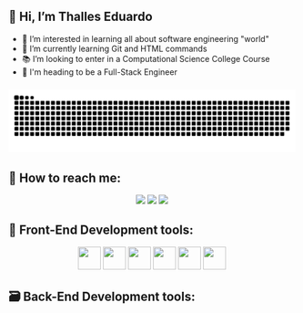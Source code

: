 ## 👋 Hi, I’m Thalles Eduardo

  - 👀 I’m interested in learning all about software engineering "world"
  - 🌱 I’m currently learning Git and HTML commands
  - 📚 I’m looking to enter in a Computational Science College Course
  - 🚀 I'm heading to be a Full-Stack Engineer

###
<div align="center">
  <picture>
    <source
      media="(prefers-color-scheme: dark)"
      srcset="https://raw.githubusercontent.com/platane/snk/output/github-contribution-grid-snake-dark.svg"
    />
    <source
      media="(prefers-color-scheme: light)"
      srcset="https://raw.githubusercontent.com/platane/snk/output/github-contribution-grid-snake.svg"
    />
    <img
      alt="github contribution grid snake animation"
      src="https://raw.githubusercontent.com/platane/snk/output/github-contribution-grid-snake.svg"
    />
  </picture>
</div>

 ## 🔎 How to reach me:

<div align="center">
          <a href="https://www.instagram.com/thallesed_/" target="_blank"><img loading="lazy" src="https://img.shields.io/badge/-Instagram-%23E4405F?style=for-the-badge&logo=instagram&logoColor=white" target="_blank"></a>                                                         
          <a href = "mailto:thallesedu27@gmail.com"><img loading="lazy" src="https://img.shields.io/badge/Gmail-D14836?style=for-the-badge&logo=gmail&logoColor=white" target="_blank"></a>
          <a href="https://www.linkedin.com/in/thalles-eduardo-394180331/" target="_blank"><img loading="lazy" src="https://img.shields.io/badge/-LinkedIn-%230077B5?style=for-the-badge&logo=linkedin&logoColor=white" target="_blank"></a>   
</div>

## 📝 Front-End Development tools:

<div align="center">
       <img loading="lazy" src="https://cdn.jsdelivr.net/gh/devicons/devicon@latest/icons/html5/html5-original.svg"
        width="40" height="40"/> 
       <img loading="lazy" src="https://cdn.jsdelivr.net/gh/devicons/devicon@latest/icons/css3/css3-original.svg"
        width="40" height="40"/>
       <img loading="lazy" src="https://cdn.jsdelivr.net/gh/devicons/devicon@latest/icons/javascript/javascript-original.svg" 
        width="40" height="40"/>
       <img loading="lazy" src="https://cdn.jsdelivr.net/gh/devicons/devicon@latest/icons/typescript/typescript-original.svg" 
        width="40" height="40"/>
       <img loading="lazy" src="https://cdn.jsdelivr.net/gh/devicons/devicon@latest/icons/react/react-original.svg" 
        width="40" height="40"/>
       <img loading="lazy" src="https://cdn.jsdelivr.net/gh/devicons/devicon@latest/icons/angularjs/angularjs-original.svg"
        width="40" height="40"/>
</div>

## 🗃 Back-End Development tools:

          
<!---
KetteiDesu/KetteiDesu is a ✨ special ✨ repository because its `README.md` (this file) appears on your GitHub profile.
You can click the Preview link to take a look at your changes.
--->
